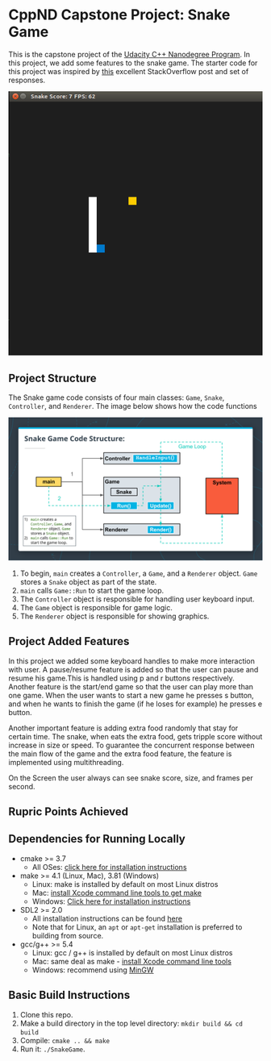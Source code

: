 # CppND Capstone Project: Snake Game 

This is the capstone project of the [Udacity C++ Nanodegree Program](https://www.udacity.com/course/c-plus-plus-nanodegree--nd213). In this project, we add some features to the snake game. The starter code for this project was inspired by [this](https://codereview.stackexchange.com/questions/212296/snake-game-in-c-with-sdl) excellent StackOverflow post and set of responses.

<img src="snake_game.gif"/>

## Project Structure 
The Snake game code consists of four main classes: `Game`, `Snake`, `Controller`, and `Renderer`. The image below shows how the code functions

<img src="snake_game.png"/>

1. To begin, `main` creates a `Controller`, a `Game`, and a `Renderer` object. `Game` stores a `Snake` object as part of the state.
2. `main` calls `Game::Run` to start the game loop. 
3. The `Controller` object is responsible for handling user keyboard input.
4. The `Game` object is responsible for game logic. 
5. The `Renderer` object is responsible for showing graphics. 

## Project Added Features 
In this project we added some keyboard handles to make more interaction with user. A pause/resume feature is added so that the user can pause and resume his game.This is handled using p and r buttons respectively. Another feature is the start/end game so that the user can play more than one game. When the user wants to start a new game he presses s button, and when he wants to finish the game (if he loses for example) he presses e button. 

Another important feature is adding extra food randomly that stay for certain time. The snake, when eats the extra food, gets tripple score without increase in size or speed. To guarantee the concurrent response between the main flow of the game and the extra food feature, the feature is implemented using multithreading. 

On the Screen the user always can see snake score, size, and frames per second. 

## Rupric Points Achieved 

## Dependencies for Running Locally
* cmake >= 3.7
  * All OSes: [click here for installation instructions](https://cmake.org/install/)
* make >= 4.1 (Linux, Mac), 3.81 (Windows)
  * Linux: make is installed by default on most Linux distros
  * Mac: [install Xcode command line tools to get make](https://developer.apple.com/xcode/features/)
  * Windows: [Click here for installation instructions](http://gnuwin32.sourceforge.net/packages/make.htm)
* SDL2 >= 2.0
  * All installation instructions can be found [here](https://wiki.libsdl.org/Installation)
  * Note that for Linux, an `apt` or `apt-get` installation is preferred to building from source.
* gcc/g++ >= 5.4
  * Linux: gcc / g++ is installed by default on most Linux distros
  * Mac: same deal as make - [install Xcode command line tools](https://developer.apple.com/xcode/features/)
  * Windows: recommend using [MinGW](http://www.mingw.org/)

## Basic Build Instructions

1. Clone this repo.
2. Make a build directory in the top level directory: `mkdir build && cd build`
3. Compile: `cmake .. && make`
4. Run it: `./SnakeGame`.
